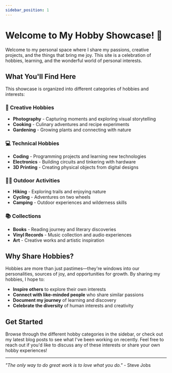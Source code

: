 ```yaml
---
sidebar_position: 1
---
```


# Welcome to My Hobby Showcase! 🎨

Welcome to my personal space where I share my passions, creative projects, and the things that bring me joy. This site is a celebration of hobbies, learning, and the wonderful world of personal interests.

## What You'll Find Here

This showcase is organized into different categories of hobbies and interests:

### 🎨 Creative Hobbies
- **Photography** - Capturing moments and exploring visual storytelling
- **Cooking** - Culinary adventures and recipe experiments
- **Gardening** - Growing plants and connecting with nature

### 💻 Technical Hobbies
- **Coding** - Programming projects and learning new technologies
- **Electronics** - Building circuits and tinkering with hardware
- **3D Printing** - Creating physical objects from digital designs

### 🏃‍♂️ Outdoor Activities
- **Hiking** - Exploring trails and enjoying nature
- **Cycling** - Adventures on two wheels
- **Camping** - Outdoor experiences and wilderness skills

### 📚 Collections
- **Books** - Reading journey and literary discoveries
- **Vinyl Records** - Music collection and audio experiences
- **Art** - Creative works and artistic inspiration

## Why Share Hobbies?

Hobbies are more than just pastimes—they're windows into our personalities, sources of joy, and opportunities for growth. By sharing my hobbies, I hope to:

- **Inspire others** to explore their own interests
- **Connect with like-minded people** who share similar passions
- **Document my journey** of learning and discovery
- **Celebrate the diversity** of human interests and creativity

## Get Started

Browse through the different hobby categories in the sidebar, or check out my latest blog posts to see what I've been working on recently. Feel free to reach out if you'd like to discuss any of these interests or share your own hobby experiences!

---

*"The only way to do great work is to love what you do."* - Steve Jobs
